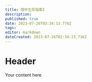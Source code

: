 ```yaml
---
title: 宿中生存指南I
description: 
published: true
date: 2023-07-26T03:34:13.776Z
tags: 
editor: markdown
dateCreated: 2023-07-26T02:34:23.716Z
---
```


# Header
Your content here